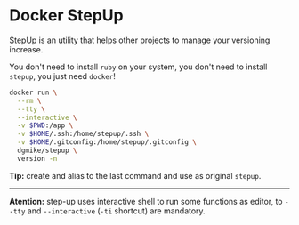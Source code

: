 # Docker StepUp

[StepUp](https://github.com/kawamanza/step-up) is an utility that helps other projects to manage your versioning increase.

You don't need to install `ruby` on your system, you don't need to install `stepup`, you just need `docker`!

```sh
docker run \
  --rm \
  --tty \
  --interactive \
  -v $PWD:/app \
  -v $HOME/.ssh:/home/stepup/.ssh \
  -v $HOME/.gitconfig:/home/stepup/.gitconfig \
  dgmike/stepup \
  version -n
```

**Tip:** create and alias to the last command and use as original `stepup`.

---

**Atention:** step-up uses interactive shell to run some functions as editor, to `--tty` and `--interactive` (`-ti` shortcut) are mandatory.
